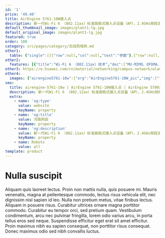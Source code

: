 ```yaml
---
id: '1'
price: '49.40'
title: AirEngine 5761-10W接入点
description: 新一代Wi-Fi 6 （802.11ax）标准面板式接入点设备（AP），2.4GHz频段支持 2x2 MU-MIMO和2条空间流，5GHz频段支持 2x2 MU-MIMO和2条空间流，整机速率达1.77Gbps。适用于酒店、宿舍等房间密集场所。
default_thumbnail_image: images/plant1-lg.jpg
default_original_image: images/plant1-lg.jpg
featured: true
order: 100
category: src/pages/category/无线局域网.md
other1: 
  table: {"single":[[{"row":null,"col":null,"text":"参数"},{"row":null,"col":null,"text":"AirEngine 5761-10W"}],[{"row":null,"col":null,"text":"尺寸（宽×深×高）"},{"row":null,"col":null,"text":"86mm x 160mm x 34mm"}],[{"row":null,"col":null,"text":"电源输入"},{"row":null,"col":null,"text":"DC：12V±10%\nPoE供电：满足802.3af/at以太网供电标准"}],[{"row":null,"col":null,"text":"最大功耗"},{"row":null,"col":null,"text":"12.4W\n说明：实际最大功耗遵照不同国家和地区法规而有所不同。"}],[{"row":null,"col":null,"text":"最大用户数"},{"row":null,"col":null,"text":"≤512\n说明：使用环境不同实际用户数存在差异。"}],[{"row":null,"col":null,"text":"工作温度"},{"row":null,"col":null,"text":"0℃ ～+40℃"}],[{"row":null,"col":null,"text":"天线类型"},{"row":null,"col":null,"text":"内置双频合路天线"}],[{"row":null,"col":null,"text":"MIMO:空间流"},{"row":null,"col":null,"text":"2.4GHz: 2×2:2，5GHz: 2×2:2"}],[{"row":null,"col":null,"text":"无线协议"},{"row":null,"col":null,"text":"802.11a/b/g/n/ac/ac wave2/ax"}],[{"row":null,"col":null,"text":"最高速率"},{"row":null,"col":null,"text":"1.77Gbps"}]]}
other2:
  features: [{"title":"Wi-Fi 6 （802.11ax）技术","dec":["MU-MIMO、OFDMA、1024QAM调制方式，使数据传输有序、高效，整机4条空间流，空口速率可达1.77 Gbps"]},{"title":"丰富的接口","dec":["整机支持4 x GE下行接口，2xRJ45直通口（兼容RJ11），可为酒店、宿舍场景下用户提供足够的下行接口"]},{"title":"安装灵活","dec":["支持86mm面板的暗盒安装，及配套安装件实现壁挂式安装。安装灵活，适用不用场景需求"]}]
other3: https://e.huawei.com/cn/material/networking/campus-network/wlan/c23036b5b695458ea99e9f78c8be67d3
other4:
  images: {"airengine5761-10w":{"org":"AirEngine5761-10W_pic","img":["front_bottom.png","front_top.png","top.png"]}}
seo:
  title: airengine-5761-10w | AirEngine 5761-10W接入点 | AirEngine 5700系列 | 室内接入点 | 无线局域网 | 企业网络
  description: 新一代Wi-Fi 6 （802.11ax）标准面板式接入点设备（AP），2.4GHz频段支持 2x2 MU-MIMO和2条空间流，5GHz频段支持 2x2 MU-MIMO和2条空间流，整机速率达1.77Gbps。适用于酒店、宿舍等房间密集场所。
  extra:
    - name: 'og:type'
      value: website
      keyName: property
    - name: 'og:title'
      value: 河南网田
      keyName: property
    - name: 'og:description'
      value: 新一代Wi-Fi 6 （802.11ax）标准面板式接入点设备（AP），2.4GHz频段支持 2x2 MU-MIMO和2条空间流，5GHz频段支持 2x2 MU-MIMO和2条空间流，整机速率达1.77Gbps。适用于酒店、宿舍等房间密集场所。
      keyName: property
    - name: Robots
      value: all
template: product
---
```


# Nulla suscipit

Aliquam quis laoreet lectus. Proin non mattis nulla, quis posuere mi. Mauris venenatis, magna at pellentesque commodo, lectus risus vehicula elit, nec dignissim nisl sapien id leo. Nulla non pretium metus, vitae finibus lectus. Aliquam in posuere risus. Curabitur ultrices ornare magna porttitor commodo. Curabitur eu tempor orci, sed pretium quam. Vestibulum condimentum, arcu nec pulvinar fringilla, lorem odio varius arcu, in porta tellus eros sed neque. Suspendisse efficitur eget erat sit amet efficitur. Proin maximus nibh eu sapien consequat, non porttitor risus consequat. Donec maximus odio sed nibh convallis luctus.